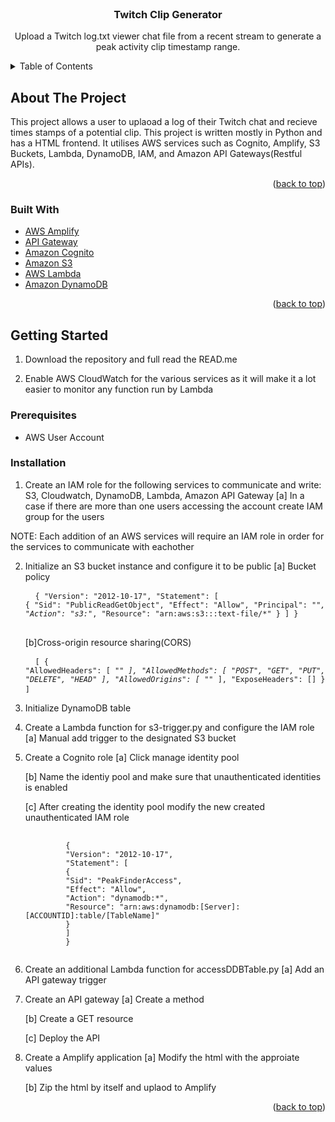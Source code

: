 <div id="top"></div>
<!--
*** Thanks for checking out the Best-README-Template. If you have a suggestion
*** that would make this better, please fork the repo and create a pull request
*** or simply open an issue with the tag "enhancement".
*** Don't forget to give the project a star!
*** Thanks again! Now go create something AMAZING! :D
-->



<!-- PROJECT SHIELDS -->
<!--
*** I'm using markdown "reference style" links for readability.
*** Reference links are enclosed in brackets [ ] instead of parentheses ( ).
*** See the bottom of this document for the declaration of the reference variables
*** for contributors-url, forks-url, etc. This is an optional, concise syntax you may use.
*** https://www.markdownguide.org/basic-syntax/#reference-style-links
-->
<!-- [![Contributors][contributors-shield]][contributors-url]
[![Forks][forks-shield]][forks-url]
[![Stargazers][stars-shield]][stars-url]
[![Issues][issues-shield]][issues-url]
[![MIT License][license-shield]][license-url]
[![LinkedIn][linkedin-shield]][linkedin-url] -->



<!-- PROJECT LOGO -->
<br />
<div align="center">
<!--   <a href="https://github.com/othneildrew/Best-README-Template">
    <img src="images/logo.png" alt="Logo" width="80" height="80">
  </a> -->

  <h3 align="center">Twitch Clip Generator</h3>

  <p align="center">
    Upload a Twitch log.txt viewer chat file from a recent stream to generate a peak activity clip timestamp range.
  </p>
</div>



<!-- TABLE OF CONTENTS -->
<details>
  <summary>Table of Contents</summary>
  <ol>
    <li>
      <a href="#about-the-project">About The Project</a>
      <ul>
        <li><a href="#built-with">Built With</a></li>
      </ul>
    </li>
    <li>
      <a href="#getting-started">Getting Started</a>
      <ul>
        <li><a href="#prerequisites">Prerequisites</a></li>
        <li><a href="#installation">Installation</a></li>
      </ul>
    </li>
    <li><a href="#usage">Usage</a></li>
<!--     <li><a href="#roadmap">Roadmap</a></li>
<!--     <li><a href="#contributing">Contributing</a></li> -->
<!--    <li><a href="#license">License</a></li>
    <li><a href="#contact">Contact</a></li>
    <li><a href="#acknowledgments">Acknowledgments</a></li> -->
  </ol>
</details>



<!-- ABOUT THE PROJECT -->
## About The Project
This project allows a user to uplaoad a log of their Twitch chat and recieve times stamps of a potential clip. This project
is written mostly in Python and has a HTML frontend.  It utilises AWS services such as Cognito, Amplify, S3 Buckets, Lambda, DynamoDB, IAM, and Amazon API Gateways(Restful APIs).

<p align="right">(<a href="#top">back to top</a>)</p>



### Built With

* [AWS Amplify](https://aws.amazon.com/amplify/)
* [API Gateway](https://aws.amazon.com/api-gateway/)
* [Amazon Cognito](https://aws.amazon.com/cognito/)
* [Amazon S3](https://aws.amazon.com/s3/)
* [AWS Lambda](https://aws.amazon.com/lambda/)
* [Amazon DynamoDB](https://aws.amazon.com/dynamodb/)

<p align="right">(<a href="#top">back to top</a>)</p>



<!-- GETTING STARTED -->
## Getting Started
1. Download the repository and full read the READ.me

2. Enable AWS CloudWatch for the various services as it will make it a lot easier to monitor any function run by Lambda

### Prerequisites
* AWS User Account

### Installation
1. Create an IAM role for the following services to communicate and write: S3, Cloudwatch, 
   DynamoDB, Lambda, Amazon API Gateway
   [a] In a case if there are more than one users accessing the account create IAM group for the users

NOTE: Each addition of an AWS services will require an IAM role in order for the services to communicate with eachother

2. Initialize an S3 bucket instance and configure it to be public
   [a] Bucket policy
       <pre>
        <code>
         {
            "Version": "2012-10-17",
            "Statement": [
                {
                    "Sid": "PublicReadGetObject",
                    "Effect": "Allow",
                    "Principal": "*",
                    "Action": "s3:*",
                    "Resource": "arn:aws:s3:::text-file/*"
                }
            ]
         }
        </code>
   </pre>    
       
    [b]Cross-origin resource sharing(CORS)
       <pre>
        <code>
        [
            {
                "AllowedHeaders": [
                    "*"
                ],
                "AllowedMethods": [
                    "POST",
                    "GET",
                    "PUT",
                    "DELETE",
                    "HEAD"
                ],
                "AllowedOrigins": [
                    "*"
                ],
                "ExposeHeaders": []
            }
        ]
        </code>
   </pre>

3. Initialize DynamoDB table

4. Create a Lambda function for s3-trigger.py and configure the IAM role
   [a] Manual add trigger to the designated S3 bucket

5. Create a Cognito role
   [a] Click manage identity pool

   [b] Name the identiy pool and make sure that unauthenticated identities is enabled

   [c] After creating the identity pool modify the new created unauthenticated IAM role
   <pre>
        <code>
            {
            "Version": "2012-10-17",
            "Statement": [
            {
            "Sid": "PeakFinderAccess",
            "Effect": "Allow",
            "Action": "dynamodb:*",
            "Resource": "arn:aws:dynamodb:[Server]:[ACCOUNTID]:table/[TableName]"
            }
            ]
            } 
        </code>
   </pre>

6. Create an additional Lambda function for accessDDBTable.py 
   [a] Add an API gateway trigger 

7. Create an API gateway 
   [a] Create a method 

   [b] Create a GET resource 

   [c] Deploy the API 

8. Create a Amplify application
   [a] Modify the html with the approiate values

   [b] Zip the html by itself and uplaod to Amplify 

<p align="right">(<a href="#top">back to top</a>)</p>
